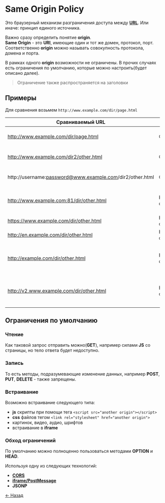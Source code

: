 # Same Origin Policy
Это браузерный механизм разграничения доступа между [**URL**](./uri.md). Или иначе: принцип единого источника.  

Важно сразу определить понятие **origin**.  
**Same Origin** - это **URI**, имеющие один и тот же домен, протокол, порт. Соответственно **origin** можно называть совокупность протокола, домена и порта.  

В рамках одного **origin** возможности не ограничены. В прочих случаях есть ограничения по умолчанию, которые можно настроить(будет описано далее).  

> Ограничение также распространяется на заголовки

## Примеры

Для сравнения возьмем `http://www.example.com/dir/page.html`  

|Сравниваемый URL|Проверка|Причина|
|---|---|---|
|http://www.example.com/dir/page.html | Соответствует | Тот же протокол и домен |
|http://www.example.com/dir2/other.html | Соответствует | Тот же протокол и домен |
|http://username:password@www.example.com/dir2/other.html | Соответствует | Тот же протокол и домен |
|http://www.example.com:81/dir/other.html | Не соответствует | Тот же протокол и домен, но другой порт |
|https://www.example.com/dir/other.html | Не соответствует | Отличается протокол |
|http://en.example.com/dir/other.html | Не соответствует | Отличается домен |
|http://example.com/dir/other.html | Не соответствует | Отличается домен (требуется полное соответствие) |
|http://v2.www.example.com/dir/other.html | Не соответствует | Отличается домен (требуется полное соответствие) |

## Ограничения по умолчанию

### Чтение

Как таковой запрос отправить можно(**GET**), например силами **JS** со страницы, но тело ответа будет недоступно.  

### Запись

То есть методы, подразумевающие изменение данных, например **POST**, **PUT**, **DELETE** - также запрещены.  

### Встраивание

Возможно встраивание следующего типа:  

* **js** скрипты при помощи тега `<script src="another origin"></script>`
* **css** файлов тегом `<link rel="stylesheet" href="another origin">`
* картинок, видео, аудио, шрифтов
* встраивание в **iframe**


### Обход ограничений

По умолчанию можно полноценно пользоваться методами **OPTION** и **HEAD**.  

Используя одну из следующих технологий: 

* [**CORS**](./cors.md)
* [**iframe/PostMessage**](./postmessage.md)
* **JSONP**

[← Назад](../README.md)